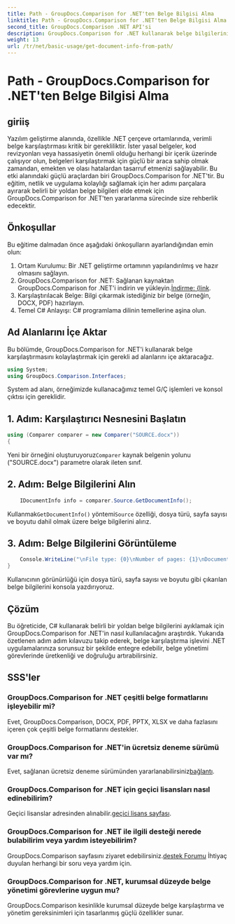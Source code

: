 ```yaml
---
title: Path - GroupDocs.Comparison for .NET'ten Belge Bilgisi Alma
linktitle: Path - GroupDocs.Comparison for .NET'ten Belge Bilgisi Alma
second_title: GroupDocs.Comparison .NET API'si
description: GroupDocs.Comparison for .NET kullanarak belge bilgilerini yoldan nasıl çıkaracağınızı öğrenin. C#'ta verimli belge yönetimi için kolay adımlar.
weight: 13
url: /tr/net/basic-usage/get-document-info-from-path/
---
```


# Path - GroupDocs.Comparison for .NET'ten Belge Bilgisi Alma

## giriiş
Yazılım geliştirme alanında, özellikle .NET çerçeve ortamlarında, verimli belge karşılaştırması kritik bir gerekliliktir. İster yasal belgeler, kod revizyonları veya hassasiyetin önemli olduğu herhangi bir içerik üzerinde çalışıyor olun, belgeleri karşılaştırmak için güçlü bir araca sahip olmak zamandan, emekten ve olası hatalardan tasarruf etmenizi sağlayabilir. Bu etki alanındaki güçlü araçlardan biri GroupDocs.Comparison for .NET'tir. Bu eğitim, netlik ve uygulama kolaylığı sağlamak için her adımı parçalara ayırarak belirli bir yoldan belge bilgileri elde etmek için GroupDocs.Comparison for .NET'ten yararlanma sürecinde size rehberlik edecektir.
## Önkoşullar
Bu eğitime dalmadan önce aşağıdaki önkoşulların ayarlandığından emin olun:
1. Ortam Kurulumu: Bir .NET geliştirme ortamının yapılandırılmış ve hazır olmasını sağlayın.
2.  GroupDocs.Comparison for .NET: Sağlanan kaynaktan GroupDocs.Comparison for .NET'i indirin ve yükleyin.[İndirme: {link](https://releases.groupdocs.com/comparison/net/).
3. Karşılaştırılacak Belge: Bilgi çıkarmak istediğiniz bir belge (örneğin, DOCX, PDF) hazırlayın.
4. Temel C# Anlayışı: C# programlama dilinin temellerine aşina olun.

## Ad Alanlarını İçe Aktar
Bu bölümde, GroupDocs.Comparison for .NET'i kullanarak belge karşılaştırmasını kolaylaştırmak için gerekli ad alanlarını içe aktaracağız.
```csharp
using System;
using GroupDocs.Comparison.Interfaces;
```

System ad alanı, örneğimizde kullanacağımız temel G/Ç işlemleri ve konsol çıktısı için gereklidir.

## 1. Adım: Karşılaştırıcı Nesnesini Başlatın
```csharp
using (Comparer comparer = new Comparer("SOURCE.docx"))
{
```
 Yeni bir örneğini oluşturuyoruz`Comparer` kaynak belgenin yolunu ("SOURCE.docx") parametre olarak ileten sınıf.
## 2. Adım: Belge Bilgilerini Alın
```csharp
    IDocumentInfo info = comparer.Source.GetDocumentInfo();
```
 Kullanmak`GetDocumentInfo()` yöntemi`Source` özelliği, dosya türü, sayfa sayısı ve boyutu dahil olmak üzere belge bilgilerini alırız.
## 3. Adım: Belge Bilgilerini Görüntüleme
```csharp
    Console.WriteLine("\nFile type: {0}\nNumber of pages: {1}\nDocument size: {2} bytes", info.FileType, info.PageCount, info.Size);
}
```
Kullanıcının görünürlüğü için dosya türü, sayfa sayısı ve boyutu gibi çıkarılan belge bilgilerini konsola yazdırıyoruz.

## Çözüm
Bu öğreticide, C# kullanarak belirli bir yoldan belge bilgilerini ayıklamak için GroupDocs.Comparison for .NET'in nasıl kullanılacağını araştırdık. Yukarıda özetlenen adım adım kılavuzu takip ederek, belge karşılaştırma işlevini .NET uygulamalarınıza sorunsuz bir şekilde entegre edebilir, belge yönetimi görevlerinde üretkenliği ve doğruluğu artırabilirsiniz.
## SSS'ler
### GroupDocs.Comparison for .NET çeşitli belge formatlarını işleyebilir mi?
Evet, GroupDocs.Comparison, DOCX, PDF, PPTX, XLSX ve daha fazlasını içeren çok çeşitli belge formatlarını destekler.
### GroupDocs.Comparison for .NET'in ücretsiz deneme sürümü var mı?
 Evet, sağlanan ücretsiz deneme sürümünden yararlanabilirsiniz[bağlantı](https://releases.groupdocs.com/).
### GroupDocs.Comparison for .NET için geçici lisansları nasıl edinebilirim?
 Geçici lisanslar adresinden alınabilir.[geçici lisans sayfası](https://purchase.groupdocs.com/temporary-license/).
### GroupDocs.Comparison for .NET ile ilgili desteği nerede bulabilirim veya yardım isteyebilirim?
 GroupDocs.Comparison sayfasını ziyaret edebilirsiniz.[destek Forumu](https://forum.groupdocs.com/c/comparison/12) İhtiyaç duyulan herhangi bir soru veya yardım için.
### GroupDocs.Comparison for .NET, kurumsal düzeyde belge yönetimi görevlerine uygun mu?
GroupDocs.Comparison kesinlikle kurumsal düzeyde belge karşılaştırma ve yönetim gereksinimleri için tasarlanmış güçlü özellikler sunar.